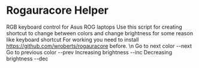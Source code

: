 # Rogauracore Helper
RGB keyboard control for Asus ROG laptops
Use this script for creating shortcut to change between colors and change brightness for some reason like keyboard shortcut
For working you need to install
https://github.com/wroberts/rogauracore
before.
\n
Go to next color --next
Go to previous color --prev
Increasing brightness --inc
Decreasing brightness --dec
